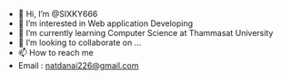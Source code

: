 - 👋 Hi, I’m @SIXKY666
- 👀 I’m interested in Web application Developing
- 🌱 I’m currently learning Computer Science at Thammasat University
- 💞️ I’m looking to collaborate on ...
- 📫 How to reach me 
- Email : natdanai226@gmail.com

<!---
SIXKY666/SIXKY666 is a ✨ special ✨ repository because its `README.md` (this file) appears on your GitHub profile.
You can click the Preview link to take a look at your changes.
--->
